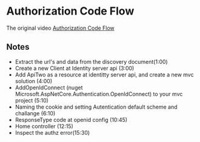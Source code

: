 # Authorization Code Flow

The original video [Authorization Code Flow](https://www.youtube.com/watch?v=8zupoD2pzZY&list=PLOeFnOV9YBa7dnrjpOG6lMpcyd7Wn7E8V&index=12)

## Notes
- Extract the url's and data from the discovery document(1:00)
- Create a new Client at Identity server api (3:00)
- Add ApiTwo as a resource at identitty server api, and create a new mvc solution (4:00)
- AddOpenIdConnect (nuget Microsoft.AspNetCore.Authentication.OpenIdConnect) to your mvc project (5:10)
- Naming the cookie and setting Autentication default scheme and challange (6:10)
- ResponseType code at openid config (10:45)
- Home controller (12:15)
- Inspect the authz error(15:30)

